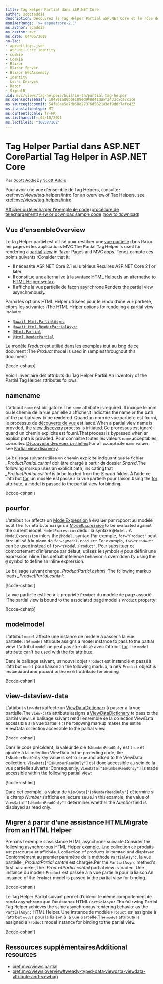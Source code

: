 ```yaml
---
title: Tag Helper Partial dans ASP.NET Core
author: scottaddie
description: Découvrez le Tag Helper Partial ASP.NET Core et le rôle de ses attributs dans le rendu d’une vue partielle.
monikerRange: '>= aspnetcore-2.1'
ms.author: scaddie
ms.custom: mvc
ms.date: 04/06/2019
no-loc:
- appsettings.json
- ASP.NET Core Identity
- cookie
- Cookie
- Blazor
- Blazor Server
- Blazor WebAssembly
- Identity
- Let's Encrypt
- Razor
- SignalR
uid: mvc/views/tag-helpers/builtin-th/partial-tag-helper
ms.openlocfilehash: 184901ad0bb6188ed908d41dabf2433c5ca7c1ce
ms.sourcegitcommit: 54fe1ae5e7d068e27376d562183ef9ddc7afc432
ms.translationtype: MT
ms.contentlocale: fr-FR
ms.lasthandoff: 03/10/2021
ms.locfileid: "102587162"
---
```

# <a name="partial-tag-helper-in-aspnet-core"></a><span data-ttu-id="2915f-103">Tag Helper Partial dans ASP.NET Core</span><span class="sxs-lookup"><span data-stu-id="2915f-103">Partial Tag Helper in ASP.NET Core</span></span>

<span data-ttu-id="2915f-104">Par [Scott Addie](https://github.com/scottaddie)</span><span class="sxs-lookup"><span data-stu-id="2915f-104">By [Scott Addie](https://github.com/scottaddie)</span></span>

<span data-ttu-id="2915f-105">Pour avoir une vue d’ensemble de Tag Helpers, consultez <xref:mvc/views/tag-helpers/intro>.</span><span class="sxs-lookup"><span data-stu-id="2915f-105">For an overview of Tag Helpers, see <xref:mvc/views/tag-helpers/intro>.</span></span>

<span data-ttu-id="2915f-106">[Afficher ou télécharger l’exemple de code](https://github.com/dotnet/AspNetCore.Docs/tree/main/aspnetcore/mvc/views/tag-helpers/built-in/samples) ([procédure de téléchargement](xref:index#how-to-download-a-sample))</span><span class="sxs-lookup"><span data-stu-id="2915f-106">[View or download sample code](https://github.com/dotnet/AspNetCore.Docs/tree/main/aspnetcore/mvc/views/tag-helpers/built-in/samples) ([how to download](xref:index#how-to-download-a-sample))</span></span>

## <a name="overview"></a><span data-ttu-id="2915f-107">Vue d’ensemble</span><span class="sxs-lookup"><span data-stu-id="2915f-107">Overview</span></span>

<span data-ttu-id="2915f-108">Le tag Helper partiel est utilisé pour restituer une [vue partielle](xref:mvc/views/partial) dans Razor les pages et les applications MVC.</span><span class="sxs-lookup"><span data-stu-id="2915f-108">The Partial Tag Helper is used for rendering a [partial view](xref:mvc/views/partial) in Razor Pages and MVC apps.</span></span> <span data-ttu-id="2915f-109">Tenez compte des points suivants :</span><span class="sxs-lookup"><span data-stu-id="2915f-109">Consider that it:</span></span>

* <span data-ttu-id="2915f-110">Il nécessite ASP.NET Core 2.1 ou ultérieur.</span><span class="sxs-lookup"><span data-stu-id="2915f-110">Requires ASP.NET Core 2.1 or later.</span></span>
* <span data-ttu-id="2915f-111">Il constitue une alternative à la [syntaxe HTML Helper](xref:mvc/views/partial#reference-a-partial-view).</span><span class="sxs-lookup"><span data-stu-id="2915f-111">Is an alternative to [HTML Helper syntax](xref:mvc/views/partial#reference-a-partial-view).</span></span>
* <span data-ttu-id="2915f-112">Il affiche la vue partielle de façon asynchrone.</span><span class="sxs-lookup"><span data-stu-id="2915f-112">Renders the partial view asynchronously.</span></span>

<span data-ttu-id="2915f-113">Parmi les options HTML Helper utilisées pour le rendu d’une vue partielle, citons les suivantes :</span><span class="sxs-lookup"><span data-stu-id="2915f-113">The HTML Helper options for rendering a partial view include:</span></span>

* [`@await Html.PartialAsync`](/dotnet/api/microsoft.aspnetcore.mvc.rendering.htmlhelperpartialextensions.partialasync)
* [`@await Html.RenderPartialAsync`](/dotnet/api/microsoft.aspnetcore.mvc.rendering.htmlhelperpartialextensions.renderpartialasync)
* [`@Html.Partial`](/dotnet/api/microsoft.aspnetcore.mvc.rendering.htmlhelperpartialextensions.partial)
* [`@Html.RenderPartial`](/dotnet/api/microsoft.aspnetcore.mvc.rendering.htmlhelperpartialextensions.renderpartial)

<span data-ttu-id="2915f-114">Le modèle *Product* est utilisé dans les exemples tout au long de ce document :</span><span class="sxs-lookup"><span data-stu-id="2915f-114">The *Product* model is used in samples throughout this document:</span></span>

[!code-csharp[](samples/TagHelpersBuiltIn/Models/Product.cs)]

<span data-ttu-id="2915f-115">Voici l’inventaire des attributs du Tag Helper Partial.</span><span class="sxs-lookup"><span data-stu-id="2915f-115">An inventory of the Partial Tag Helper attributes follows.</span></span>

## <a name="name"></a><span data-ttu-id="2915f-116">name</span><span class="sxs-lookup"><span data-stu-id="2915f-116">name</span></span>

<span data-ttu-id="2915f-117">L'attribut `name` est obligatoire.</span><span class="sxs-lookup"><span data-stu-id="2915f-117">The `name` attribute is required.</span></span> <span data-ttu-id="2915f-118">Il indique le nom ou le chemin de la vue partielle à afficher.</span><span class="sxs-lookup"><span data-stu-id="2915f-118">It indicates the name or the path of the partial view to be rendered.</span></span> <span data-ttu-id="2915f-119">Quand un nom de vue partielle est fourni, le processus de [découverte de vue](xref:mvc/views/overview#view-discovery) est lancé.</span><span class="sxs-lookup"><span data-stu-id="2915f-119">When a partial view name is provided, the [view discovery](xref:mvc/views/overview#view-discovery) process is initiated.</span></span> <span data-ttu-id="2915f-120">Ce processus est ignoré quand un chemin explicite est fourni.</span><span class="sxs-lookup"><span data-stu-id="2915f-120">That process is bypassed when an explicit path is provided.</span></span> <span data-ttu-id="2915f-121">Pour connaître toutes les valeurs `name` acceptables, consultez [Découverte des vues partielles](xref:mvc/views/partial#partial-view-discovery).</span><span class="sxs-lookup"><span data-stu-id="2915f-121">For all acceptable `name` values, see [Partial view discovery](xref:mvc/views/partial#partial-view-discovery).</span></span>

<span data-ttu-id="2915f-122">Le balisage suivant utilise un chemin explicite indiquant que le fichier *_ProductPartial.cshtml* doit être chargé à partir du dossier *Shared*.</span><span class="sxs-lookup"><span data-stu-id="2915f-122">The following markup uses an explicit path, indicating that *_ProductPartial.cshtml* is to be loaded from the *Shared* folder.</span></span> <span data-ttu-id="2915f-123">À l’aide de l’attribut [for](#for), un modèle est passé à la vue partielle pour liaison.</span><span class="sxs-lookup"><span data-stu-id="2915f-123">Using the [for](#for) attribute, a model is passed to the partial view for binding.</span></span>

[!code-cshtml[](samples/TagHelpersBuiltIn/Pages/Product.cshtml?name=snippet_Name)]

## <a name="for"></a><span data-ttu-id="2915f-124">pour</span><span class="sxs-lookup"><span data-stu-id="2915f-124">for</span></span>

<span data-ttu-id="2915f-125">L’attribut `for` affecte un [ModelExpression](/dotnet/api/microsoft.aspnetcore.mvc.viewfeatures.modelexpression) à évaluer par rapport au modèle actif.</span><span class="sxs-lookup"><span data-stu-id="2915f-125">The `for` attribute assigns a [ModelExpression](/dotnet/api/microsoft.aspnetcore.mvc.viewfeatures.modelexpression) to be evaluated against the current model.</span></span> <span data-ttu-id="2915f-126">`ModelExpression` déduit la syntaxe `@Model.`.</span><span class="sxs-lookup"><span data-stu-id="2915f-126">A `ModelExpression` infers the `@Model.` syntax.</span></span> <span data-ttu-id="2915f-127">Par exemple, `for="Product"` peut être utilisé à la place de `for="@Model.Product"`.</span><span class="sxs-lookup"><span data-stu-id="2915f-127">For example, `for="Product"` can be used instead of `for="@Model.Product"`.</span></span> <span data-ttu-id="2915f-128">Pour substituer ce comportement d’inférence par défaut, utilisez le symbole `@` pour définir une expression inline.</span><span class="sxs-lookup"><span data-stu-id="2915f-128">This default inference behavior is overridden by using the `@` symbol to define an inline expression.</span></span>

<span data-ttu-id="2915f-129">Le balisage suivant charge *_ProductPartial.cshtml* :</span><span class="sxs-lookup"><span data-stu-id="2915f-129">The following markup loads *_ProductPartial.cshtml*:</span></span>

[!code-cshtml[](samples/TagHelpersBuiltIn/Pages/Product.cshtml?name=snippet_For)]

<span data-ttu-id="2915f-130">La vue partielle est liée à la propriété `Product` du modèle de page associé :</span><span class="sxs-lookup"><span data-stu-id="2915f-130">The partial view is bound to the associated page model's `Product` property:</span></span>

[!code-csharp[](samples/TagHelpersBuiltIn/Pages/Product.cshtml.cs?highlight=8)]

## <a name="model"></a><span data-ttu-id="2915f-131">model</span><span class="sxs-lookup"><span data-stu-id="2915f-131">model</span></span>

<span data-ttu-id="2915f-132">L’attribut `model` affecte une instance de modèle à passer à la vue partielle.</span><span class="sxs-lookup"><span data-stu-id="2915f-132">The `model` attribute assigns a model instance to pass to the partial view.</span></span> <span data-ttu-id="2915f-133">L’attribut `model` ne peut pas être utilisé avec l’attribut [for](#for).</span><span class="sxs-lookup"><span data-stu-id="2915f-133">The `model` attribute can't be used with the [for](#for) attribute.</span></span>

<span data-ttu-id="2915f-134">Dans le balisage suivant, un nouvel objet `Product` est instancié et passé à l’attribut `model` pour liaison :</span><span class="sxs-lookup"><span data-stu-id="2915f-134">In the following markup, a new `Product` object is instantiated and passed to the `model` attribute for binding:</span></span>

[!code-cshtml[](samples/TagHelpersBuiltIn/Pages/Product.cshtml?name=snippet_Model)]

## <a name="view-data"></a><span data-ttu-id="2915f-135">view-data</span><span class="sxs-lookup"><span data-stu-id="2915f-135">view-data</span></span>

<span data-ttu-id="2915f-136">L’attribut `view-data` affecte un [ViewDataDictionary](/dotnet/api/microsoft.aspnetcore.mvc.viewfeatures.viewdatadictionary) à passer à la vue partielle.</span><span class="sxs-lookup"><span data-stu-id="2915f-136">The `view-data` attribute assigns a [ViewDataDictionary](/dotnet/api/microsoft.aspnetcore.mvc.viewfeatures.viewdatadictionary) to pass to the partial view.</span></span> <span data-ttu-id="2915f-137">Le balisage suivant rend l’ensemble de la collection ViewData accessible à la vue partielle :</span><span class="sxs-lookup"><span data-stu-id="2915f-137">The following markup makes the entire ViewData collection accessible to the partial view:</span></span>

[!code-cshtml[](samples/TagHelpersBuiltIn/Pages/Product.cshtml?name=snippet_ViewData&highlight=5-)]

<span data-ttu-id="2915f-138">Dans le code précédent, la valeur de clé `IsNumberReadOnly` est `true` et ajoutée à la collection ViewData.</span><span class="sxs-lookup"><span data-stu-id="2915f-138">In the preceding code, the `IsNumberReadOnly` key value is set to `true` and added to the ViewData collection.</span></span> <span data-ttu-id="2915f-139">`ViewData["IsNumberReadOnly"]` est donc accessible au sein de la vue partielle suivante :</span><span class="sxs-lookup"><span data-stu-id="2915f-139">Consequently, `ViewData["IsNumberReadOnly"]` is made accessible within the following partial view:</span></span>

[!code-cshtml[](samples/TagHelpersBuiltIn/Pages/Shared/_ProductViewDataPartial.cshtml?highlight=5)]

<span data-ttu-id="2915f-140">Dans cet exemple, la valeur de `ViewData["IsNumberReadOnly"]` détermine si le champ *Number* s’affiche en lecture seule.</span><span class="sxs-lookup"><span data-stu-id="2915f-140">In this example, the value of `ViewData["IsNumberReadOnly"]` determines whether the *Number* field is displayed as read only.</span></span>

## <a name="migrate-from-an-html-helper"></a><span data-ttu-id="2915f-141">Migrer à partir d’une assistance HTML</span><span class="sxs-lookup"><span data-stu-id="2915f-141">Migrate from an HTML Helper</span></span>

<span data-ttu-id="2915f-142">Prenons l’exemple d’assistance HTML asynchrone suivante.</span><span class="sxs-lookup"><span data-stu-id="2915f-142">Consider the following asynchronous HTML Helper example.</span></span> <span data-ttu-id="2915f-143">Une collection de produits est parcourue et affichée.</span><span class="sxs-lookup"><span data-stu-id="2915f-143">A collection of products is iterated and displayed.</span></span> <span data-ttu-id="2915f-144">Conformément au premier paramètre de la méthode `PartialAsync`, la vue partielle *_ProductPartial.cshtml* est chargée.</span><span class="sxs-lookup"><span data-stu-id="2915f-144">Per the `PartialAsync` method's first parameter, the *_ProductPartial.cshtml* partial view is loaded.</span></span> <span data-ttu-id="2915f-145">Une instance du modèle `Product` est passée à la vue partielle pour la liaison.</span><span class="sxs-lookup"><span data-stu-id="2915f-145">An instance of the `Product` model is passed to the partial view for binding.</span></span>

[!code-cshtml[](samples/TagHelpersBuiltIn/Pages/Products.cshtml?name=snippet_HtmlHelper&highlight=3)]

<span data-ttu-id="2915f-146">Le Tag Helper Partial suivant permet d’obtenir le même comportement de rendu asynchrone que l’assistance HTML `PartialAsync`.</span><span class="sxs-lookup"><span data-stu-id="2915f-146">The following Partial Tag Helper achieves the same asynchronous rendering behavior as the `PartialAsync` HTML Helper.</span></span> <span data-ttu-id="2915f-147">Une instance de modèle `Product` est assignée à l’attribut `model` pour la liaison à la vue partielle.</span><span class="sxs-lookup"><span data-stu-id="2915f-147">The `model` attribute is assigned a `Product` model instance for binding to the partial view.</span></span>

[!code-cshtml[](samples/TagHelpersBuiltIn/Pages/Products.cshtml?name=snippet_TagHelper&highlight=3)]

## <a name="additional-resources"></a><span data-ttu-id="2915f-148">Ressources supplémentaires</span><span class="sxs-lookup"><span data-stu-id="2915f-148">Additional resources</span></span>

* <xref:mvc/views/partial>
* <xref:mvc/views/overview#weakly-typed-data-viewdata-viewdata-attribute-and-viewbag>
